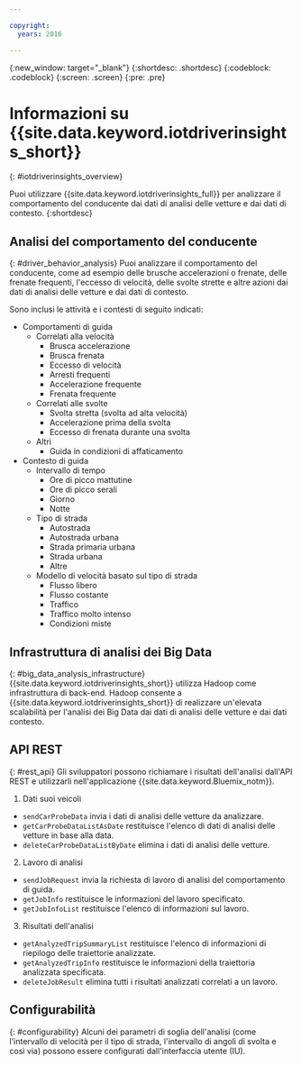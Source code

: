 ```yaml
---

copyright:
  years: 2016

---
```


{:new_window: target="_blank"}
{:shortdesc: .shortdesc}
{:codeblock: .codeblock}
{:screen: .screen}
{:pre: .pre}


# Informazioni su {{site.data.keyword.iotdriverinsights_short}}
{: #iotdriverinsights_overview}

Puoi utilizzare {{site.data.keyword.iotdriverinsights_full}} per analizzare il comportamento del conducente dai dati di analisi delle vetture e dai dati di contesto.
{:shortdesc}

## Analisi del comportamento del conducente
{: #driver_behavior_analysis}
Puoi analizzare il comportamento del conducente, come ad esempio delle brusche accelerazioni o frenate, delle frenate frequenti, l'eccesso di velocità, delle svolte strette e altre azioni dai dati di analisi delle vetture e dai dati di contesto.

Sono inclusi le attività e i contesti di seguito indicati:
 - Comportamenti di guida 
    - Correlati alla velocità
       - Brusca accelerazione
       - Brusca frenata
       - Eccesso di velocità
       - Arresti frequenti
       - Accelerazione frequente
       - Frenata frequente
    - Correlati alle svolte
       - Svolta stretta (svolta ad alta velocità)
       - Accelerazione prima della svolta
       - Eccesso di frenata durante una svolta
    - Altri
       - Guida in condizioni di affaticamento
 - Contesto di guida
    - Intervallo di tempo
       - Ore di picco mattutine
       - Ore di picco serali
       - Giorno
       - Notte
    - Tipo di strada
       - Autostrada
       - Autostrada urbana
       - Strada primaria urbana
       - Strada urbana
       - Altre
    - Modello di velocità basato sul tipo di strada
       - Flusso libero
       - Flusso costante
       - Traffico
       - Traffico molto intenso
       - Condizioni miste

## Infrastruttura di analisi dei Big Data
{: #big_data_analysis_infrastructure}
{{site.data.keyword.iotdriverinsights_short}} utilizza Hadoop come infrastruttura di back-end. Hadoop consente a {{site.data.keyword.iotdriverinsights_short}} di realizzare un'elevata scalabilità per l'analisi dei Big Data dai dati di analisi delle vetture e dai dati contesto.

## API REST
{: #rest_api}
Gli sviluppatori possono richiamare i risultati dell'analisi dall'API REST e utilizzarli nell'applicazione {{site.data.keyword.Bluemix_notm}}.
 1. Dati suoi veicoli
   - `sendCarProbeData` invia i dati di analisi delle vetture da analizzare.
   - `getCarProbeDataListAsDate` restituisce l'elenco di dati di analisi delle vetture in base alla data.
   - `deleteCarProbeDataListByDate` elimina i dati di analisi delle vetture.
 2. Lavoro di analisi
   - `sendJobRequest` invia la richiesta di lavoro di analisi del comportamento di guida.
   - `getJobInfo` restituisce le informazioni del lavoro specificato.
   - `getJobInfoList` restituisce l'elenco di informazioni sul lavoro.
 3. Risultati dell'analisi 
   - `getAnalyzedTripSummaryList` restituisce l'elenco di informazioni di riepilogo delle traiettorie analizzate.
   - `getAnalyzedTripInfo` restituisce le informazioni della traiettoria analizzata specificata.
   - `deleteJobResult` elimina tutti i risultati analizzati correlati a un lavoro.

## Configurabilità
{: #configurability}
Alcuni dei parametri di soglia dell'analisi (come l'intervallo di velocità per il tipo di strada, l'intervallo di angoli di svolta e così via) possono essere configurati dall'interfaccia utente (IU).
